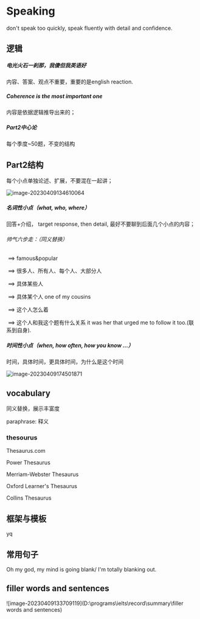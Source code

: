 # Speaking

don't speak too quickly, speak fluently with detail and confidence.

## 逻辑

##### 电光火石一刹那，我傻但我英语好

内容、答案、观点不重要，重要的是english reaction.

##### Coherence is the most important one

内容是依据逻辑推导出来的；

##### Part2中心论

每个季度~50题，不变的结构

## Part2结构

每个小点单独论述、扩展，不要混在一起讲；

![image-20230409134610064](D:\programs\ielts\record\summary\part2)

##### 名词性小点（what, who, where）

回答+介绍， target response, then detail, 最好不要聊到后面几个小点的内容； 

###### 帅气六步走：（同义替换）

​	==> famous&popular

​		 ==> 很多人、所有人、每个人、大部分人

​			==> 具体某些人

​				==> 具体某个人 one of my cousins 

​					==> 这个人怎么着

​						==> 这个人和我这个题有什么关系  it was her that urged me to follow it too.(联系到自身).

##### 时间性小点（when, how often, how you know ...）

时间，具体时间，更具体时间，为什么是这个时间

![image-20230409174501871](D:\programs\ielts\record\summary\time)

## vocabulary

同义替换，展示丰富度

paraphrase: 释义

### thesourus

Thesaurus.com

Power Thesaurus

Merriam-Webster Thesaurus

Oxford Learner's Thesaurus

Collins Thesaurus 



## 框架与模板

yq

## 常用句子

Oh my god, my mind is going blank/ I'm totally blanking out.

## filler words and sentences

![image-20230409133709119](D:\programs\ielts\record\summary\filler words and sentences)